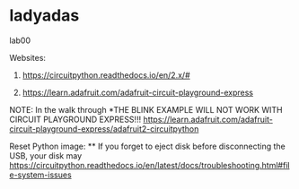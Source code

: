 # ladyadas
lab00

Websites:
1. https://circuitpython.readthedocs.io/en/2.x/#

2. https://learn.adafruit.com/adafruit-circuit-playground-express

NOTE: In the walk through *THE BLINK EXAMPLE WILL NOT WORK WITH CIRCUIT PLAYGROUND EXPRESS!!!
https://learn.adafruit.com/adafruit-circuit-playground-express/adafruit2-circuitpython

Reset Python image: ** If you forget to eject disk before disconnecting the USB, your disk may
https://circuitpython.readthedocs.io/en/latest/docs/troubleshooting.html#file-system-issues
